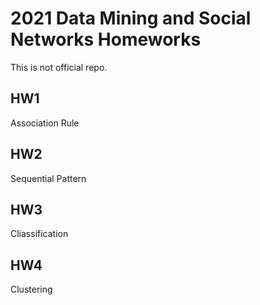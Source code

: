 # 2021 Data Mining and Social Networks Homeworks

This is not official repo.

## HW1

Association Rule

## HW2

Sequential Pattern

## HW3

Cliassification

## HW4

Clustering

